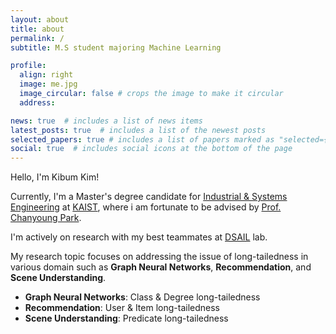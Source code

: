 ```yaml
---
layout: about
title: about
permalink: /
subtitle: M.S student majoring Machine Learning

profile:
  align: right
  image: me.jpg
  image_circular: false # crops the image to make it circular
  address:

news: true  # includes a list of news items
latest_posts: true  # includes a list of the newest posts
selected_papers: true # includes a list of papers marked as "selected={true}"
social: true  # includes social icons at the bottom of the page
---
```


Hello, I'm Kibum Kim!  

Currently, I'm a Master's degree candidate for [Industrial & Systems Engineering](https://statistics.kaist.ac.kr/) at [KAIST](https://www.kaist.ac.kr/kr/), where i am fortunate to be advised by [Prof. Chanyoung Park](https://dsail.kaist.ac.kr/professor/).

I'm actively on research with my best teammates at [DSAIL](https://dsail.kaist.ac.kr/) lab.

My research topic focuses on addressing the issue of long-tailedness in various domain such as **Graph Neural Networks**, **Recommendation**, and **Scene Understanding**.

* **Graph Neural Networks**: Class & Degree long-tailedness  
* **Recommendation**: User & Item long-tailedness  
* **Scene Understanding**: Predicate long-tailedness  
